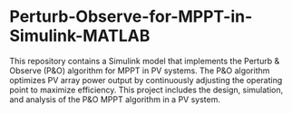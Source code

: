 # Perturb-Observe-for-MPPT-in-Simulink-MATLAB
This repository contains a Simulink model that implements the Perturb &amp; Observe (P&amp;O) algorithm for MPPT in PV systems. The P&amp;O algorithm optimizes PV array power output by continuously adjusting the operating point to maximize efficiency. This project includes the design, simulation, and analysis of the P&amp;O MPPT algorithm in a PV system.

